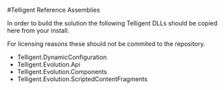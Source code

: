 #Telligent Reference Assemblies

In order to build the solution the following Telligent DLLs should be copied here from your install.

For licensing reasons these should not be commited to the repository.

- Telligent.DynamicConfiguration
- Telligent.Evolution.Api
- Telligent.Evolution.Components
- Telligent.Evolution.ScriptedContentFragments